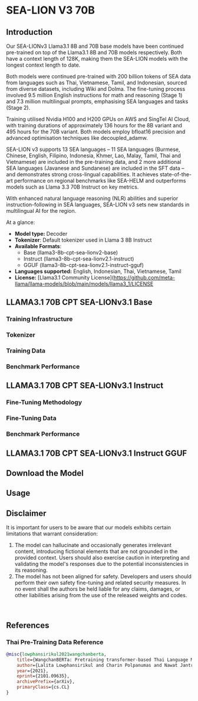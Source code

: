 # SEA-LION V3 70B
## Introduction
Our SEA-LIONv3 Llama3.1 8B and 70B base models have been continued pre-trained on top of the Llama3.1 8B and 70B models respectively. Both have a context length of 128K, making them the SEA-LION models with the longest context length to date.

Both models were continued pre-trained with 200 billion tokens of SEA data from languages such as Thai, Vietnamese, Tamil, and Indonesian, sourced from diverse datasets, including Wiki and Dolma. The fine-tuning process involved 9.5 million English instructions for math and reasoning (Stage 1) and 7.3 million multilingual prompts, emphasising SEA languages and tasks (Stage 2).

Training utilised Nvidia H100 and H200 GPUs on AWS and SingTel AI Cloud, with training durations of approximately 136 hours for the 8B variant and 495 hours for the 70B variant. Both models employ bfloat16 precision and advanced optimisation techniques like decoupled_adamw.

SEA-LION v3 supports 13 SEA languages – 11 SEA languages (Burmese, Chinese, English, Filipino, Indonesia, Khmer, Lao, Malay, Tamil, Thai and Vietnamese) are included in the pre-training data, and 2 more additional SEA languages (Javanese and Sundanese) are included in the SFT data – and demonstrates strong cross-lingual capabilities. It achieves state-of-the-art performance on regional benchmarks like SEA-HELM and outperforms models such as Llama 3.3 70B Instruct on key metrics.

With enhanced natural language reasoning (NLR) abilities and superior instruction-following in SEA languages, SEA-LION v3 sets new standards in multilingual AI for the region.

At a glance:
- **Model type:** Decoder
- **Tokenizer**: Default tokenizer used in Llama 3 8B Instruct
- **Available Formats**:
  - Base (llama3-8b-cpt-sea-lionv2-base)
  - Instruct (llama3-8b-cpt-sea-lionv2.1-instruct)
  - GGUF (llama3-8b-cpt-sea-lionv2.1-instruct-gguf)
- **Languages supported:** English, Indonesian, Thai, Vietnamese, Tamil
- **License:**  [Llama3.1 Community License](https://github.com/meta-llama/llama-models/blob/main/models/llama3_1/LICENSE


## LLAMA3.1 70B CPT SEA-LIONv3.1 Base
### Training Infrastructure
### Tokenizer
### Training Data
### Benchmark Performance

## LLAMA3.1 70B CPT SEA-LIONv3.1 Instruct
### Fine-Tuning Methodology
### Fine-Tuning Data
### Benchmark Performance

## LLAMA3.1 70B CPT SEA-LIONv3.1 Instruct GGUF

## Download the Model

## Usage 

## Disclaimer

It is important for users to be aware that our models exhibits certain limitations that warrant consideration:
1. The model can hallucinate and occasionally generates irrelevant content, introducing fictional elements that are not grounded in the provided context. Users should also exercise caution in interpreting and validating the model's responses due to the potential inconsistencies in its reasoning. 
2. The model has not been aligned for safety. Developers and users should perform their own safety fine-tuning and related security measures. In no event shall the authors be held liable for any claims, damages, or other liabilities arising from the use of the released weights and codes.

<br>

## References
### Thai Pre-Training Data Reference

```bibtex
@misc{lowphansirikul2021wangchanberta,
    title={WangchanBERTa: Pretraining transformer-based Thai Language Models},
    author={Lalita Lowphansirikul and Charin Polpanumas and Nawat Jantrakulchai and Sarana Nutanong},
    year={2021},
    eprint={2101.09635},
    archivePrefix={arXiv},
    primaryClass={cs.CL}
}
```

